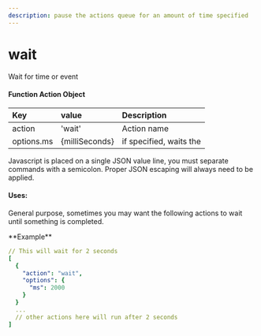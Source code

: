 ```yaml
---
description: pause the actions queue for an amount of time specified
---
```


# wait

Wait for time or event

#### Function Action Object

| Key | value | Description |
| :--- | :--- | :--- |
| action | 'wait' | Action name |
| options.ms |  {milliSeconds} | if specified, waits the  |

Javascript is placed on a single JSON value line,  you must separate commands with a semicolon. Proper JSON escaping will always need to be applied.

#### Uses:

General purpose, sometimes you may want the following actions to wait until something is completed.

\*\*Example\*\*

```yaml
// This will wait for 2 seconds 
[
  {
    "action": "wait",
    "options": {
      "ms": 2000
    }
  }
  ...
  // other actions here will run after 2 seconds
]
```

